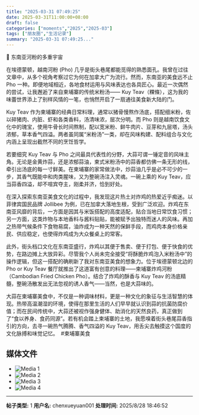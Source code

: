 ```yaml
---
title: "2025-03-31 07:49:25"
date: 2025-03-31T11:00:00+08:00
draft: false
categories: ["moments","2025","2025-03"]
tags: ["朋友圈","生活记录"]
summary: "2025-03-31 07:49:25..."
---
```


🧄 东南亚河粉的多重宇宙

在埃德蒙顿，越南河粉 (Pho) 几乎是街头巷尾都能觅得的熟悉面孔。我曾在过往文章中，从多个视角考察过它为何在加拿大广为流行。然而，东南亚的美食远不止 Pho 一种。即便地域相近，各地食材运用与风味表达也各具匠心。最近一次偶然的尝试，让我邂逅了来自柬埔寨的传统米粉汤—— Kuy Teav（粿條），这为我的味蕾世界添上了别样风情的一笔，也悄然开启了一扇通往美食新大陆的门。

Kuy Teav 作为柬埔寨的经典日常料理，通常以猪骨慢熬作汤底，搭配细米粉，佐以碎猪肉、内脏、虾和各类香料，汤清味浓，层次分明。而 Pho 则是越南饮食文化中的瑰宝，使用牛骨长时间熬制，配以宽米粉、鲜牛肉片、豆芽和九层塔，汤头浓郁，草本香气四溢。两者虽同属“米粉汤”一类，却在风味构建、配料组合与文化内涵上呈现出截然不同的烹饪哲学。

若要细究 Kuy Teav 与 Pho 之间最具代表性的分野，大蒜可谓一锤定音的风味主角。无论是金黄炸蒜，还是浓郁蒜油，柬式米粉汤中的蒜香都仿佛一条无形的线，牵引出汤底的每一寸鲜美。在柬埔寨的家常做法中，炒蒜油几乎是必不可少的一步，其香气既能中和肉类腥味，又为整碗汤注入灵魂。一碗上乘的 Kuy Teav，应当蒜香四溢，却不喧宾夺主，刚柔并济，恰到好处。

在深入探索东南亚美食文化的过程中，我发现这片热土对炸鸡的热爱近乎痴迷。以菲律宾国民品牌 Jollibee 为例，已在加拿大落地生根，受到广泛欢迎。炸鸡在东南亚风靡的背后，一方面是因其与米饭搭配的高度适配，贴合当地日常饮食习惯；另一方面，这类炸物与本地香料与酱料贴贴，能被赋予出独特而迷人的风味。再加之热带气候条件下食物易腐，油炸成为一种天然的保鲜手段，而鸡肉本身价格亲民、供应稳定，也使得炸鸡成为大众餐桌上的常客。

此外，街头档口文化在东南亚盛行，炸鸡以其便于售卖、便于打包、便于快食的优势，在路边摊上大放异彩。尽管我个人尚未完全接受“将酥脆炸鸡泡入米粉汤中”的操作逻辑，但这一搭配的确刷新了我对东南亚美食的想象力。位于埃德蒙顿北边的 Pho or Kuy Teav 餐厅就推出了这道富有创意的料理——柬埔寨炸鸡河粉（Cambodian Fried Chicken Pho）。结合了炸鸡的酥香与 Kuy Teav 的汤底精髓，整碗汤散发出无法忽视的诱人香气——当然，也是大蒜味的。

大蒜在柬埔寨美食中，不仅是一种调味材料，更是一种文化的象征与生活智慧的体现。热带高温潮湿的环境，使得在那里生活的人们早早就认识到蒜的抗菌防腐价值；而在民间传统中，大蒜还被视作强身健体、助消化的天然良药，真正做到了“食以养身、食药同源”。若有机会踏上柬埔寨的土地，我愿嗅着街头巷尾蒜香指引的方向，去寻一碗热气腾腾、香气四溢的 Kuy Teav，用舌尖去触摸这个国度的文化脉搏和味觉记忆。
​
​#柬埔寨美食

## 媒体文件

- ![Media 1](/Moments/photos/2025-03-31/202503310749250.jpg)
- ![Media 2](/Moments/photos/2025-03-31/202503310749251.jpg)
- ![Media 3](/Moments/photos/2025-03-31/202503310749252.jpg)
- ![Media 4](/Moments/photos/2025-03-31/202503310749253.jpg)

---

**帖子类型:** 1
**用户名:** chenxueyuan001
**处理时间:** 2025/8/28 18:46:52